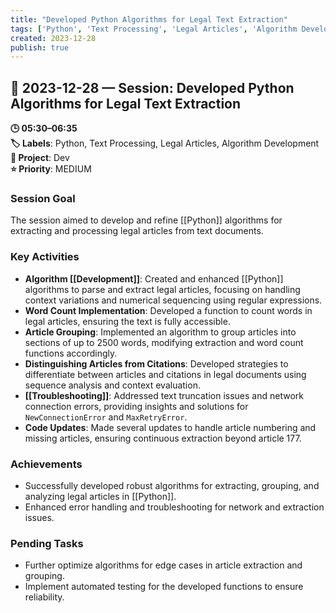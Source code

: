 ```yaml
---
title: "Developed Python Algorithms for Legal Text Extraction"
tags: ['Python', 'Text Processing', 'Legal Articles', 'Algorithm Development']
created: 2023-12-28
publish: true
---
```


## 📅 2023-12-28 — Session: Developed Python Algorithms for Legal Text Extraction

**🕒 05:30–06:35**  
**🏷️ Labels**: Python, Text Processing, Legal Articles, Algorithm Development  
**📂 Project**: Dev  
**⭐ Priority**: MEDIUM  


### Session Goal
The session aimed to develop and refine [[Python]] algorithms for extracting and processing legal articles from text documents.

### Key Activities
- **Algorithm [[Development]]**: Created and enhanced [[Python]] algorithms to parse and extract legal articles, focusing on handling context variations and numerical sequencing using regular expressions.
- **Word Count Implementation**: Developed a function to count words in legal articles, ensuring the text is fully accessible.
- **Article Grouping**: Implemented an algorithm to group articles into sections of up to 2500 words, modifying extraction and word count functions accordingly.
- **Distinguishing Articles from Citations**: Developed strategies to differentiate between articles and citations in legal documents using sequence analysis and context evaluation.
- **[[Troubleshooting]]**: Addressed text truncation issues and network connection errors, providing insights and solutions for `NewConnectionError` and `MaxRetryError`.
- **Code Updates**: Made several updates to handle article numbering and missing articles, ensuring continuous extraction beyond article 177.

### Achievements
- Successfully developed robust algorithms for extracting, grouping, and analyzing legal articles in [[Python]].
- Enhanced error handling and troubleshooting for network and extraction issues.

### Pending Tasks
- Further optimize algorithms for edge cases in article extraction and grouping.
- Implement automated testing for the developed functions to ensure reliability.
